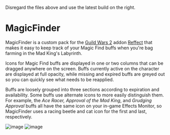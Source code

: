 Disregard the files above and use the latest build on the right.

# MagicFinder
MagicFinder is a custom pack for the [Guild Wars 2](https://guildwars2.com) addon [Reffect](https://github.com/Zerthox/gw2-reffect/) that makes it easy to keep track of your Magic Find buffs when you're bag farming in the Mad King's Labyrinth.

Icons for Magic Find buffs are displayed in one or two columns that can be dragged anywhere on the screen. Buffs currently active on the character are displayed at full opacity, while missing and expired buffs are greyed out so you can quickly see what needs to be reapplied. 

Buffs are loosely grouped into three sections according to expiration and availability. Some buffs use alternate icons to more easily distinguish them. For example, the _Ace Racer,_ _Approval of the Mad King_, and _Grudging Approval_ buffs all have the same icon on your in-game Effects Monitor, so MagicFinder uses a racing beetle and cat icon for the first and last, respectively.

![image](https://github.com/user-attachments/assets/b9018c29-287e-4026-b73c-ef8f21c9f2f8)   ![image](https://github.com/user-attachments/assets/2a41aadb-1fff-4c45-9e0d-54f7d32795e7)

